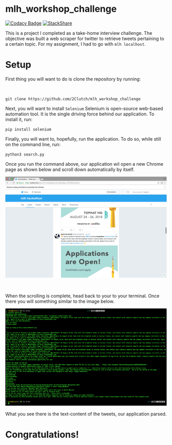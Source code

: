 # mlh_workshop_challenge

[![Codacy Badge](https://api.codacy.com/project/badge/Grade/542fe3498615477f9a9ad66c412b0555)](https://app.codacy.com/app/2Clutch/mlh_workshop_challenge?utm_source=github.com&utm_medium=referral&utm_content=2Clutch/mlh_workshop_challenge&utm_campaign=badger)
[![StackShare](https://img.shields.io/badge/tech-stack-0690fa.svg?style=flat)](https://stackshare.io/2Clutch/knowledge-purse)

This is a project I completed as a take-home interview challenge. The objective was built a web scraper for twitter to retrieve tweets pertaining to a certain topic. For my assignment, I had to go with `mlh localhost`.

# Setup

First thing you will want to do is clone the repository by running: 

<br>

```commandline
git clone https://github.com/2Clutch/mlh_workshop_challenge
```

Next, you will want to install `Selenium` Selenium is open-source web-based automation tool.
It is the single driving force behind our application. To install it, run:

```commandline
pip install selenium
```

Finally, you will want to, hopefully, run the application. To do so, while still on the command line, 
run:
```commandline
python3 search.py
```

Once you run the command above, our application wil open a new Chrome page as shown below 
and scroll down automatically by itself.

![alt text](browser_sample.png)

<br>

When the scrolling is complete, head back to your to your terminal. Once there you will 
something similar to the image below.

![alt_text](terminal_sample.png)

What you see there is the text-content of the tweets, our application
parsed. 

# Congratulations!
